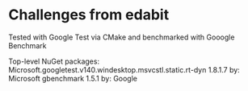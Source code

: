 # Challenges from edabit

Tested with Google Test via CMake
and benchmarked with Gooogle Benchmark

Top-level NuGet packages: 
Microsoft.googletest.v140.windesktop.msvcstl.static.rt-dyn 1.8.1.7 by: Microsoft
gbenchmark 1.5.1 by: Google
